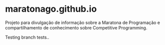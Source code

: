 # maratonago.github.io
Projeto para divulgação de informação sobre a Maratona de Programação e compartilhamento de conhecimento sobre Competitive Programming.

Testing branch tests..
